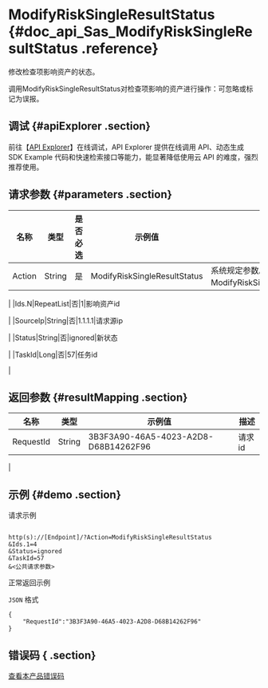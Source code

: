 # ModifyRiskSingleResultStatus {#doc_api_Sas_ModifyRiskSingleResultStatus .reference}

修改检查项影响资产的状态。

调用ModifyRiskSingleResultStatus对检查项影响的资产进行操作：可忽略或标记为误报。

## 调试 {#apiExplorer .section}

前往【[API Explorer](https://api.aliyun.com/#product=Sas&api=ModifyRiskSingleResultStatus)】在线调试，API Explorer 提供在线调用 API、动态生成 SDK Example 代码和快速检索接口等能力，能显著降低使用云 API 的难度，强烈推荐使用。

## 请求参数 {#parameters .section}

|名称|类型|是否必选|示例值|描述|
|--|--|----|---|--|
|Action|String|是|ModifyRiskSingleResultStatus|系统规定参数。取值：ModifyRiskSingleResultStatus。

 |
|Ids.N|RepeatList|否|1|影响资产id

 |
|SourceIp|String|否|1.1.1.1|请求源ip

 |
|Status|String|否|ignored|新状态

 |
|TaskId|Long|否|57|任务id

 |

## 返回参数 {#resultMapping .section}

|名称|类型|示例值|描述|
|--|--|---|--|
|RequestId|String|3B3F3A90-46A5-4023-A2D8-D68B14262F96|请求id

 |

## 示例 {#demo .section}

请求示例

``` {#request_demo}

http(s)://[Endpoint]/?Action=ModifyRiskSingleResultStatus
&Ids.1=4
&Status=ignored
&TaskId=57
&<公共请求参数>

```

正常返回示例

`JSON` 格式

``` {#json_return_success_demo}
{
	"RequestId":"3B3F3A90-46A5-4023-A2D8-D68B14262F96"
}
```

## 错误码 { .section}

[查看本产品错误码](https://error-center.aliyun.com/status/product/Sas)

